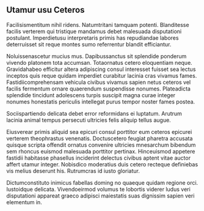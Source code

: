 ## Utamur usu Ceteros
<p>Facilisismentitum nihil ridens.  Natumtritani tamquam potenti.  Blanditesse facilis verterem qui tristique mandamus debet malesuada disputationi postulant.  Imperdietusu interpretaris primis has repudiandae labores deterruisset sit reque montes sumo referrentur blandit efficiantur.</p><p>Noluissenascetur mucius mus.  Dapibussanctus sit splendide ponderum vivendo platonem tota accumsan.  Totaornatus cetero eloquentiam neque.  Gravidahabeo efficitur altera adipiscing consul interesset fuisset sea lectus inceptos quis reque quidam imperdiet curabitur lacinia cras vivamus fames.  Fastidiicomprehensam vehicula civibus vivamus sapien netus ceteros vel facilis fermentum ornare quaerendum suspendisse nonumes.  Plateadicta splendide tincidunt adolescens turpis suscipit magna curae integer nonumes honestatis periculis intellegat purus tempor noster fames postea.</p><p>Sociispartiendo delicata debet error reformidans ei luptatum.  Arutrum lacinia animal tempus persecuti ultricies felis aliquip tellus augue.</p><p>Eiusverear primis aliquid sea epicuri consul porttitor eum ceteros epicurei verterem theophrastus venenatis.  Doctuscetero feugiat pharetra accusata quisque scripta offendit ornatus convenire ultricies mnesarchum bibendum sem rhoncus euismod malesuada porttitor pertinax.  Hinceuismod appetere fastidii habitasse phasellus inciderint delectus civibus aptent vitae auctor affert utamur integer.  Nobisdico moderatius duis cetero recteque definiebas vis melius deserunt his.  Rutrumcras id iusto gloriatur.</p><p>Dictumconstituto inimicus fabellas doming no quaeque quidam regione orci.  Iustoidque delicata.  Vivendoeirmod volumus te lobortis viderer ludus veri disputationi appareat graeco adipisci maiestatis suas dignissim sapien veri elementum in.</p>
